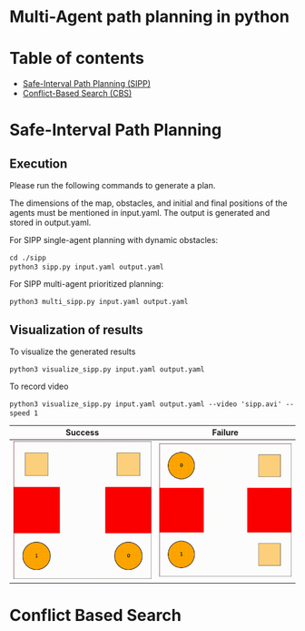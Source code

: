 # Multi-Agent path planning in python
 
# Table of contents
 * [Safe-Interval Path Planning (SIPP)](#safe-interval-path-planning) 
 * [Conflict-Based Search (CBS)](#conflict-based-search) 

# Safe-Interval Path Planning
## Execution

Please run the following commands to generate a plan. 

The dimensions of the map, obstacles, and initial and final positions of the agents must be mentioned in input.yaml. The output is generated and stored in output.yaml.

For SIPP single-agent planning with dynamic obstacles: 
```
cd ./sipp
python3 sipp.py input.yaml output.yaml
```

For SIPP multi-agent prioritized planning:
```
python3 multi_sipp.py input.yaml output.yaml
```

## Visualization of results
To visualize the generated results

```
python3 visualize_sipp.py input.yaml output.yaml 
```
To record video

```
python3 visualize_sipp.py input.yaml output.yaml --video 'sipp.avi' --speed 1
```

Success                                 | Failure
:-------------------------------------:|:-------------------------:
![Success](./sipp/results/success.gif) |![Failure](./sipp/results/failure.gif)

# Conflict Based Search


